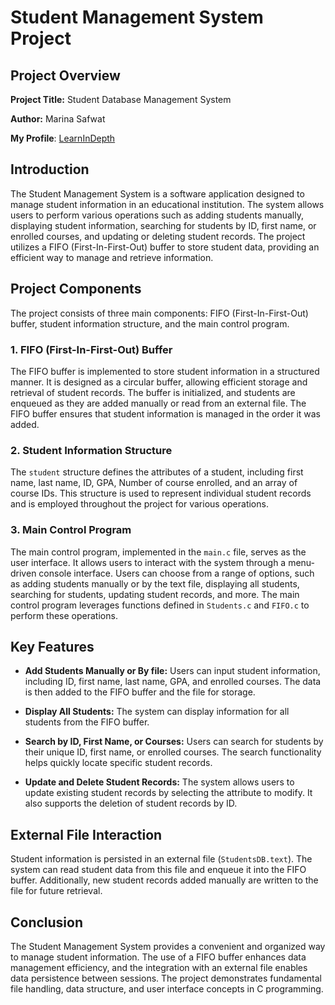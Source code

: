 
# Student Management System Project

## Project Overview

**Project Title:** Student Database Management System

**Author:**  Marina Safwat

**My Profile**: [LearnInDepth]((https://www.learn-in-depth-store.com/account/blank-4))

## Introduction

The Student Management System is a software application designed to manage student information in an educational institution. The system allows users to perform various operations such as adding students manually, displaying student information, searching for students by ID, first name, or enrolled courses, and updating or deleting student records. The project utilizes a FIFO (First-In-First-Out) buffer to store student data, providing an efficient way to manage and retrieve information.

## Project Components

The project consists of three main components: FIFO (First-In-First-Out) buffer, student information structure, and the main control program.

### 1. FIFO (First-In-First-Out) Buffer

The FIFO buffer is implemented to store student information in a structured manner. It is designed as a circular buffer, allowing efficient storage and retrieval of student records. The buffer is initialized, and students are enqueued as they are added manually or read from an external file. The FIFO buffer ensures that student information is managed in the order it was added.

### 2. Student Information Structure

The `student` structure defines the attributes of a student, including first name, last name, ID, GPA, Number of course enrolled, and an array of course IDs. This structure is used to represent individual student records and is employed throughout the project for various operations.

### 3. Main Control Program

The main control program, implemented in the `main.c` file, serves as the user interface. It allows users to interact with the system through a menu-driven console interface. Users can choose from a range of options, such as adding students manually or by the text file, displaying all students, searching for students, updating student records, and more. The main control program leverages functions defined in `Students.c` and `FIFO.c` to perform these operations.

## Key Features

- **Add Students Manually or By file:** Users can input student information, including ID, first name, last name, GPA, and enrolled courses. The data is then added to the FIFO buffer and the file for storage.

- **Display All Students:** The system can display information for all students from the FIFO buffer.

- **Search by ID, First Name, or Courses:** Users can search for students by their unique ID, first name, or enrolled courses. The search functionality helps quickly locate specific student records.

- **Update and Delete Student Records:** The system allows users to update existing student records by selecting the attribute to modify. It also supports the deletion of student records by ID.

## External File Interaction

Student information is persisted in an external file (`StudentsDB.text`). The system can read student data from this file and enqueue it into the FIFO buffer. Additionally, new student records added manually are written to the file for future retrieval.

## Conclusion

The Student Management System provides a convenient and organized way to manage student information. The use of a FIFO buffer enhances data management efficiency, and the integration with an external file enables data persistence between sessions. The project demonstrates fundamental file handling, data structure, and user interface concepts in C programming.
